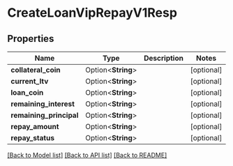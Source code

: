 # CreateLoanVipRepayV1Resp

## Properties

Name | Type | Description | Notes
------------ | ------------- | ------------- | -------------
**collateral_coin** | Option<**String**> |  | [optional]
**current_ltv** | Option<**String**> |  | [optional]
**loan_coin** | Option<**String**> |  | [optional]
**remaining_interest** | Option<**String**> |  | [optional]
**remaining_principal** | Option<**String**> |  | [optional]
**repay_amount** | Option<**String**> |  | [optional]
**repay_status** | Option<**String**> |  | [optional]

[[Back to Model list]](../README.md#documentation-for-models) [[Back to API list]](../README.md#documentation-for-api-endpoints) [[Back to README]](../README.md)


